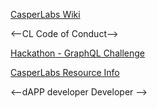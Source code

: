 [CasperLabs Wiki](https://github.com/CasperLabs/CasperLabs/wiki)

<--CL Code of Conduct-->

[Hackathon - GraphQL Challenge](https://github.com/CasperLabs/CasperLabs/wiki/Hackathon---GraphQL-Challenge--CLI-LA-Blockchain-Week-October-2019)

[CasperLabs Resource Info](https://github.com/CasperLabs/CasperLabs/wiki/CasperLabs-Resources)

<--dAPP developer
Developer -->